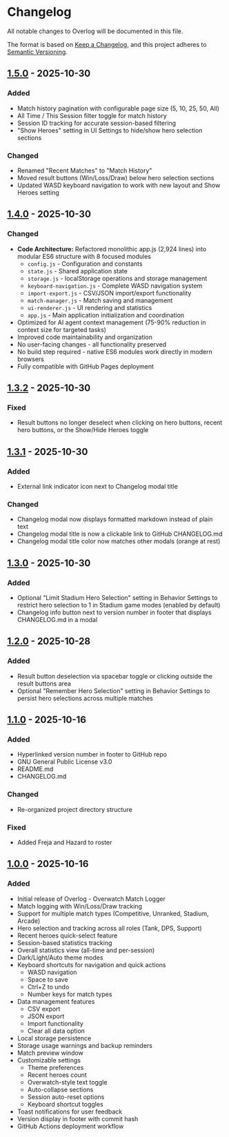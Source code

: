 # Changelog

All notable changes to Overlog will be documented in this file.

The format is based on [Keep a Changelog](https://keepachangelog.com/en/1.0.0/),
and this project adheres to [Semantic Versioning](https://semver.org/spec/v2.0.0.html).

## [1.5.0] - 2025-10-30
### Added
- Match history pagination with configurable page size (5, 10, 25, 50, All)
- All Time / This Session filter toggle for match history
- Session ID tracking for accurate session-based filtering
- "Show Heroes" setting in UI Settings to hide/show hero selection sections
### Changed
- Renamed "Recent Matches" to "Match History"
- Moved result buttons (Win/Loss/Draw) below hero selection sections
- Updated WASD keyboard navigation to work with new layout and Show Heroes setting

## [1.4.0] - 2025-10-30
### Changed
- **Code Architecture:** Refactored monolithic app.js (2,924 lines) into modular ES6 structure with 8 focused modules
  - `config.js` - Configuration and constants
  - `state.js` - Shared application state
  - `storage.js` - localStorage operations and storage management
  - `keyboard-navigation.js` - Complete WASD navigation system
  - `import-export.js` - CSV/JSON import/export functionality
  - `match-manager.js` - Match saving and management
  - `ui-renderer.js` - UI rendering and statistics
  - `app.js` - Main application initialization and coordination
- Optimized for AI agent context management (75-90% reduction in context size for targeted tasks)
- Improved code maintainability and organization
- No user-facing changes - all functionality preserved
- No build step required - native ES6 modules work directly in modern browsers
- Fully compatible with GitHub Pages deployment

## [1.3.2] - 2025-10-30
### Fixed
- Result buttons no longer deselect when clicking on hero buttons, recent hero buttons, or the Show/Hide Heroes toggle

## [1.3.1] - 2025-10-30
### Added
- External link indicator icon next to Changelog modal title
### Changed
- Changelog modal now displays formatted markdown instead of plain text
- Changelog modal title is now a clickable link to GitHub CHANGELOG.md
- Changelog modal title color now matches other modals (orange at rest)

## [1.3.0] - 2025-10-30
### Added
- Optional "Limit Stadium Hero Selection" setting in Behavior Settings to restrict hero selection to 1 in Stadium game modes (enabled by default)
- Changelog info button next to version number in footer that displays CHANGELOG.md in a modal

## [1.2.0] - 2025-10-28
### Added
- Result button deselection via spacebar toggle or clicking outside the result buttons area
- Optional "Remember Hero Selection" setting in Behavior Settings to persist hero selections across multiple matches

## [1.1.0] - 2025-10-16
### Added
- Hyperlinked version number in footer to GitHub repo
- GNU General Public License v3.0
- README.md
- CHANGELOG.md
### Changed
- Re-organized project directory structure
### Fixed
- Added Freja and Hazard to roster

## [1.0.0] - 2025-10-16
### Added
- Initial release of Overlog - Overwatch Match Logger
- Match logging with Win/Loss/Draw tracking
- Support for multiple match types (Competitive, Unranked, Stadium, Arcade)
- Hero selection and tracking across all roles (Tank, DPS, Support)
- Recent heroes quick-select feature
- Session-based statistics tracking
- Overall statistics view (all-time and per-session)
- Dark/Light/Auto theme modes
- Keyboard shortcuts for navigation and quick actions
  - WASD navigation
  - Space to save
  - Ctrl+Z to undo
  - Number keys for match types
- Data management features
  - CSV export
  - JSON export
  - Import functionality
  - Clear all data option
- Local storage persistence
- Storage usage warnings and backup reminders
- Match preview window
- Customizable settings
  - Theme preferences
  - Recent heroes count
  - Overwatch-style text toggle
  - Auto-collapse sections
  - Session auto-reset options
  - Keyboard shortcut toggles
- Toast notifications for user feedback
- Version display in footer with commit hash
- GitHub Actions deployment workflow

[1.5.0]: https://github.com/NewbGoob/overlog/compare/v1.4.0...v1.5.0
[1.4.0]: https://github.com/NewbGoob/overlog/compare/v1.3.2...v1.4.0
[1.3.2]: https://github.com/NewbGoob/overlog/compare/v1.3.1...v1.3.2
[1.3.1]: https://github.com/NewbGoob/overlog/compare/v1.3.0...v1.3.1
[1.3.0]: https://github.com/NewbGoob/overlog/compare/v1.2.0...v1.3.0
[1.2.0]: https://github.com/NewbGoob/overlog/compare/v1.1.0...v1.2.0
[1.1.0]: https://github.com/NewbGoob/overlog/compare/v1.0.0...v1.1.0
[1.0.0]: https://github.com/NewbGoob/overlog/tree/v1.0.0
